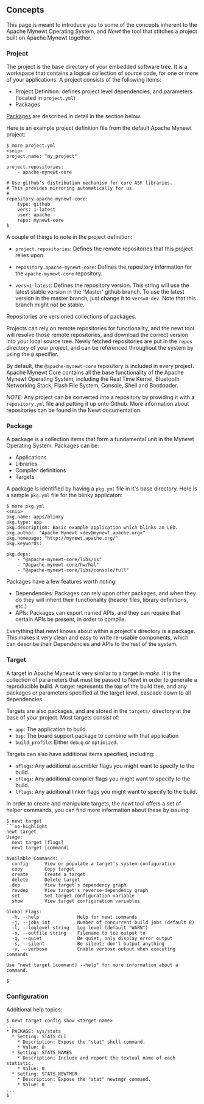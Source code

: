 ## Concepts

This page is meant to introduce you to some of the concepts inherent to 
the Apache Mynewt Operating System, and *Newt* the tool that stitches a 
project built on Apache Mynewt together.

### Project

The project is the base directory of your embedded software tree.  It is a 
workspace that contains a logical collection of source code, for one or 
more of your applications.  A project consists of the following items:
  
* Project Definition: defines project level dependencies, and parameters
  (located in ```project.yml```)
* Packages

[Packages](#package) are described in detail in the section below.  

Here is an example project definition file from the default Apache Mynewt 
project: 

```no-highlight
$ more project.yml 
<snip>
project.name: "my_project"

project.repositories:
    - apache-mynewt-core

# Use github's distribution mechanism for core ASF libraries.
# This provides mirroring automatically for us.
#
repository.apache-mynewt-core:
    type: github
    vers: 1-latest
    user: apache
    repo: mynewt-core
$ 
```

A couple of things to note in the project definition:

* ```project.repositories```: Defines the remote repositories that this project
relies upon.

* ```repository.apache-mynewt-core```: Defines the repository information for 
the ```apache-mynewt-core``` repository.

* ```vers=1-latest```: Defines the repository version. This string will use the 
latest stable version in the 'Master' github branch. To use the latest version in the 
master branch, just change it to ```vers=0-dev```. Note that this branch might not be stable. 

Repositories are versioned collections of packages.  

Projects can rely on remote repositories for functionality, and the newt tool 
will resolve those remote repositories, and download the correct version into 
your local source tree.  Newly fetched repositories are put in the ```repos```
directory of your project, and can be referenced throughout the system by using
the ```@``` specifier.  

By default, the ```@apache-mynewt-core``` repository is included in every 
project.  Apache Mynewt Core contains all the base functionality of the Apache 
Mynewt Operating System, including the Real Time Kernel, Bluetooth Networking 
Stack, Flash File System, Console, Shell and Bootloader.

*NOTE:* Any project can be converted into a repository by providing it with a 
```repository.yml``` file and putting it up onto Github.  More information
about repositories can be found in the Newt documentation.


### Package

A package is a collection items that form a fundamental unit in the Mynewt 
Operating System.  Packages can be:

* Applications
* Libraries
* Compiler definitions
* Targets

A package is identified by having a ```pkg.yml``` file in it's base 
directory.  Here is a sample ```pkg.yml``` file for the blinky applicaton:

```no-highlight
$ more pkg.yml 
<snip>
pkg.name: apps/blinky
pkg.type: app
pkg.description: Basic example application which blinks an LED.
pkg.author: "Apache Mynewt <dev@mynewt.apache.org>"
pkg.homepage: "http://mynewt.apache.org/"
pkg.keywords:

pkg.deps:
    - "@apache-mynewt-core/libs/os"
    - "@apache-mynewt-core/hw/hal"
    - "@apache-mynewt-core/libs/console/full"
```

Packages have a few features worth noting:

* Dependencies: Packages can rely upon other packages, and when they do
  they will inherit their functionality (header files, library definitions, etc.)
* APIs: Packages can export named APIs, and they can require that certain 
  APIs be present, in order to compile.

Everything that newt knows about within a project's directory is a package.  This 
makes it very clean and easy to write re-usable components, which can describe their 
Dependencies and APIs to the rest of the system.

### Target

A target in Apache Mynewt is very similar to a target in *make*.  It is the collection
of parameters that must be passed to Newt in order to generate a reproducible build.  A 
target represents the top of the build tree, and any packages or parameters specified at 
the target level, cascade down to all dependencies.

Targets are also packages, and are stored in the ```targets/``` directory at the base 
of your project.  Most targets consist of: 

* ```app```: The application to build.
* ```bsp```: The board support package to combine with that application
* ```build_profile```: Either ```debug``` or ```optimized```. 

Targets can also have additional items specified, including: 

* ```aflags```: Any additional assembler flags you might want to specify to the build.
* ```cflags```: Any additional compiler flags you might want to specify to the build.
* ```lflags```: Any additional linker flags you might want to specify to the build.

In order to create and manipulate targets, the *newt* tool offers a set of helper commands,
you can find more information about these by issuing:

```no-highlight
$ newt target
```no-highlight
newt target
Usage:
  newt target [flags]
  newt target [command]

Available Commands:
  config      View or populate a target's system configuration
  copy        Copy target
  create      Create a target
  delete      Delete target
  dep         View target's dependency graph
  revdep      View target's reverse-dependency graph
  set         Set target configuration variable
  show        View target configuration variables

Global Flags:
  -h, --help              Help for newt commands
  -j, --jobs int          Number of concurrent build jobs (default 8)
  -l, --loglevel string   Log level (default "WARN")
  -o, --outfile string    Filename to tee output to
  -q, --quiet             Be quiet; only display error output
  -s, --silent            Be silent; don't output anything
  -v, --verbose           Enable verbose output when executing commands

Use "newt target [command] --help" for more information about a command.

$ 
```

### Configuration

Additional help topics:


```no-highlight
$ newt target config show <target-name>
...
* PACKAGE: sys/stats
  * Setting: STATS_CLI
    * Description: Expose the "stat" shell command.
    * Value: 0
  * Setting: STATS_NAMES
    * Description: Include and report the textual name of each statistic.
    * Value: 0
  * Setting: STATS_NEWTMGR
    * Description: Expose the "stat" newtmgr command.
    * Value: 0
...
$
```
